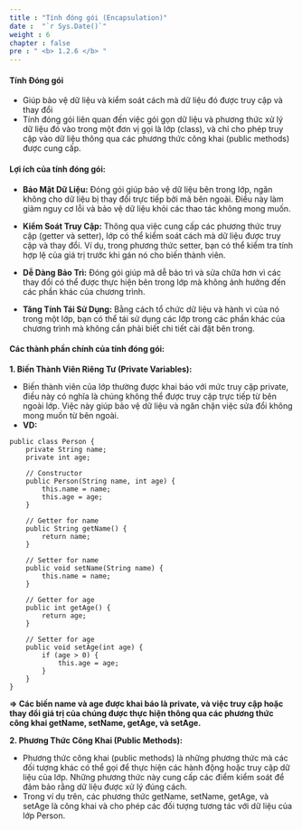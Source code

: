 ```yaml
---
title : "Tính đóng gói (Encapsulation)"
date :  "`r Sys.Date()`"
weight : 6 
chapter : false
pre : " <b> 1.2.6 </b> "
---
```


#### Tính Đóng gói

- Giúp bảo vệ dữ liệu và kiểm soát cách mà dữ liệu đó được truy cập và thay đổi
- Tính đóng gói liên quan đến việc gói gọn dữ liệu và phương thức xử lý dữ liệu đó vào trong một đơn vị gọi là lớp (class), và chỉ cho phép truy cập vào dữ liệu thông qua các phương thức công khai (public methods) được cung cấp.

#### Lợi ích của tính đóng gói:
- **Bảo Mật Dữ Liệu:**
Đóng gói giúp bảo vệ dữ liệu bên trong lớp, ngăn không cho dữ liệu bị thay đổi trực tiếp bởi mã bên ngoài. Điều này làm giảm nguy cơ lỗi và bảo vệ dữ liệu khỏi các thao tác không mong muốn.

- **Kiểm Soát Truy Cập:**
Thông qua việc cung cấp các phương thức truy cập (getter và setter), lớp có thể kiểm soát cách mà dữ liệu được truy cập và thay đổi. Ví dụ, trong phương thức setter, bạn có thể kiểm tra tính hợp lệ của giá trị trước khi gán nó cho biến thành viên.

- **Dễ Dàng Bảo Trì:**
Đóng gói giúp mã dễ bảo trì và sửa chữa hơn vì các thay đổi có thể được thực hiện bên trong lớp mà không ảnh hưởng đến các phần khác của chương trình.

- **Tăng Tính Tái Sử Dụng:**
Bằng cách tổ chức dữ liệu và hành vi của nó trong một lớp, bạn có thể tái sử dụng các lớp trong các phần khác của chương trình mà không cần phải biết chi tiết cài đặt bên trong.

#### Các thành phần chính của tính đóng gói:

**1. Biến Thành Viên Riêng Tư (Private Variables):**

- Biến thành viên của lớp thường được khai báo với mức truy cập private, điều này có nghĩa là chúng không thể được truy cập trực tiếp từ bên ngoài lớp. Việc này giúp bảo vệ dữ liệu và ngăn chặn việc sửa đổi không mong muốn từ bên ngoài.
- **VD:**
```
public class Person {
    private String name;
    private int age;

    // Constructor
    public Person(String name, int age) {
        this.name = name;
        this.age = age;
    }

    // Getter for name
    public String getName() {
        return name;
    }

    // Setter for name
    public void setName(String name) {
        this.name = name;
    }

    // Getter for age
    public int getAge() {
        return age;
    }

    // Setter for age
    public void setAge(int age) {
        if (age > 0) {
            this.age = age;
        }
    }
}
```

**=> Các biến name và age được khai báo là private, và việc truy cập hoặc thay đổi giá trị của chúng được thực hiện thông qua các phương thức công khai getName, setName, getAge, và setAge.**

**2. Phương Thức Công Khai (Public Methods):**

- Phương thức công khai (public methods) là những phương thức mà các đối tượng khác có thể gọi để thực hiện các hành động hoặc truy cập dữ liệu của lớp. Những phương thức này cung cấp các điểm kiểm soát để đảm bảo rằng dữ liệu được xử lý đúng cách.
- Trong ví dụ trên, các phương thức getName, setName, getAge, và setAge là công khai và cho phép các đối tượng tương tác với dữ liệu của lớp Person.


